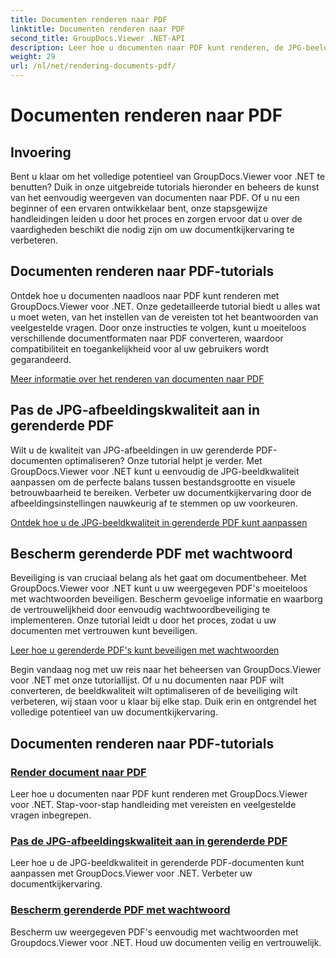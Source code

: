 ```yaml
---
title: Documenten renderen naar PDF
linktitle: Documenten renderen naar PDF
second_title: GroupDocs.Viewer .NET-API
description: Leer hoe u documenten naar PDF kunt renderen, de JPG-beeldkwaliteit kunt aanpassen en PDF's met wachtwoorden kunt beveiligen met behulp van GroupDocs.Viewer voor .NET-tutorials.
weight: 29
url: /nl/net/rendering-documents-pdf/
---
```


# Documenten renderen naar PDF


## Invoering

Bent u klaar om het volledige potentieel van GroupDocs.Viewer voor .NET te benutten? Duik in onze uitgebreide tutorials hieronder en beheers de kunst van het eenvoudig weergeven van documenten naar PDF. Of u nu een beginner of een ervaren ontwikkelaar bent, onze stapsgewijze handleidingen leiden u door het proces en zorgen ervoor dat u over de vaardigheden beschikt die nodig zijn om uw documentkijkervaring te verbeteren.

## Documenten renderen naar PDF-tutorials

Ontdek hoe u documenten naadloos naar PDF kunt renderen met GroupDocs.Viewer voor .NET. Onze gedetailleerde tutorial biedt u alles wat u moet weten, van het instellen van de vereisten tot het beantwoorden van veelgestelde vragen. Door onze instructies te volgen, kunt u moeiteloos verschillende documentformaten naar PDF converteren, waardoor compatibiliteit en toegankelijkheid voor al uw gebruikers wordt gegarandeerd.

[Meer informatie over het renderen van documenten naar PDF](./render-to-pdf/)

## Pas de JPG-afbeeldingskwaliteit aan in gerenderde PDF

Wilt u de kwaliteit van JPG-afbeeldingen in uw gerenderde PDF-documenten optimaliseren? Onze tutorial helpt je verder. Met GroupDocs.Viewer voor .NET kunt u eenvoudig de JPG-beeldkwaliteit aanpassen om de perfecte balans tussen bestandsgrootte en visuele betrouwbaarheid te bereiken. Verbeter uw documentkijkervaring door de afbeeldingsinstellingen nauwkeurig af te stemmen op uw voorkeuren.

[Ontdek hoe u de JPG-beeldkwaliteit in gerenderde PDF kunt aanpassen](./adjust-jpg-quality-pdf/)

## Bescherm gerenderde PDF met wachtwoord

Beveiliging is van cruciaal belang als het gaat om documentbeheer. Met GroupDocs.Viewer voor .NET kunt u uw weergegeven PDF's moeiteloos met wachtwoorden beveiligen. Bescherm gevoelige informatie en waarborg de vertrouwelijkheid door eenvoudig wachtwoordbeveiliging te implementeren. Onze tutorial leidt u door het proces, zodat u uw documenten met vertrouwen kunt beveiligen.

[Leer hoe u gerenderde PDF's kunt beveiligen met wachtwoorden](./protect-pdf/)

Begin vandaag nog met uw reis naar het beheersen van GroupDocs.Viewer voor .NET met onze tutoriallijst. Of u nu documenten naar PDF wilt converteren, de beeldkwaliteit wilt optimaliseren of de beveiliging wilt verbeteren, wij staan voor u klaar bij elke stap. Duik erin en ontgrendel het volledige potentieel van uw documentkijkervaring.
## Documenten renderen naar PDF-tutorials
### [Render document naar PDF](./render-to-pdf/)
Leer hoe u documenten naar PDF kunt renderen met GroupDocs.Viewer voor .NET. Stap-voor-stap handleiding met vereisten en veelgestelde vragen inbegrepen.
### [Pas de JPG-afbeeldingskwaliteit aan in gerenderde PDF](./adjust-jpg-quality-pdf/)
Leer hoe u de JPG-beeldkwaliteit in gerenderde PDF-documenten kunt aanpassen met GroupDocs.Viewer voor .NET. Verbeter uw documentkijkervaring.
### [Bescherm gerenderde PDF met wachtwoord](./protect-pdf/)
Bescherm uw weergegeven PDF's eenvoudig met wachtwoorden met Groupdocs.Viewer voor .NET. Houd uw documenten veilig en vertrouwelijk.